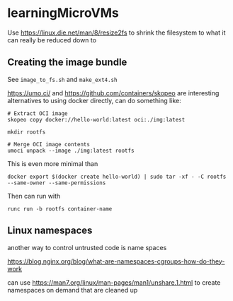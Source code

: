 # learningMicroVMs

Use https://linux.die.net/man/8/resize2fs to shrink the filesystem to what it can really be reduced down to

## Creating the image bundle

See `image_to_fs.sh` and `make_ext4.sh`

https://umo.ci/ and https://github.com/containers/skopeo are interesting alternatives to using docker directly, can do something like:

```
# Extract OCI image
skopeo copy docker://hello-world:latest oci:./img:latest

mkdir rootfs

# Merge OCI image contents
umoci unpack --image ./img:latest rootfs
```

This is even more minimal than

```
docker export $(docker create hello-world) | sudo tar -xf - -C rootfs --same-owner --same-permissions
```

Then can run with

```
runc run -b rootfs container-name
```

## Linux namespaces

another way to control untrusted code is name spaces

https://blog.nginx.org/blog/what-are-namespaces-cgroups-how-do-they-work

can use https://man7.org/linux/man-pages/man1/unshare.1.html to create namespaces on demand that are cleaned up
